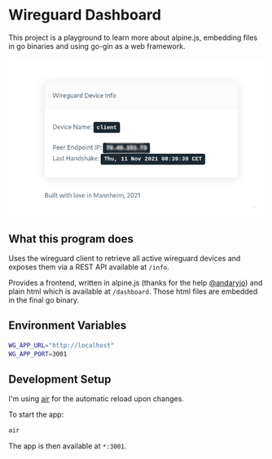# Wireguard Dashboard

This project is a playground to learn more about alpine.js, embedding files in go binaries and using go-gin as a web framework.

![Preview](./img/preview.png)

## What this program does

Uses the wireguard client to retrieve all active wireguard devices and exposes them via a REST API available at `/info`.

Provides a frontend, written in alpine.js (thanks for the help [@andaryjo](https://github.com/andaryjo)) and plain html which is available at `/dashboard`. Those html files are embedded in the final go binary.

## Environment Variables

```bash
WG_APP_URL="http://localhost"
WG_APP_PORT=3001
```

## Development Setup

I'm using [air](https://github.com/cosmtrek/air) for the automatic reload upon changes.

To start the app:

```bash
air
```

The app is then available at `*:3001`.
